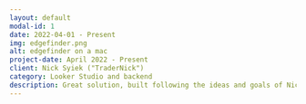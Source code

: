 ```yaml
---
layout: default
modal-id: 1
date: 2022-04-01 - Present
img: edgefinder.png
alt: edgefinder on a mac
project-date: April 2022 - Present
client: Nick Syiek ("TraderNick")
category: Looker Studio and backend
description: Great solution, built following the ideas and goals of Nick Syiek and Frank Cabibi, that turned into a very solid product. Currently it is one of the main products of Nick's company  <a href="https://a1trading.com/">https://a1trading.com/</a> and a bit of its history is explained in this link <a href="https://a1trading.com/edgefinder-story/">EdgeFinder story/</a>. /n The development of it involved using Google Sheets, Apps script, APIs, Looker Studio, Browserflow and some other tecnologies.
---
```

